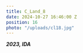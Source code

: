 ```yaml
---
title: C_Land_8
date: 2024-10-27 16:46:00 Z
position: 16
photo: "/uploads/cl18.jpg"
---
```


***2023, IDA***